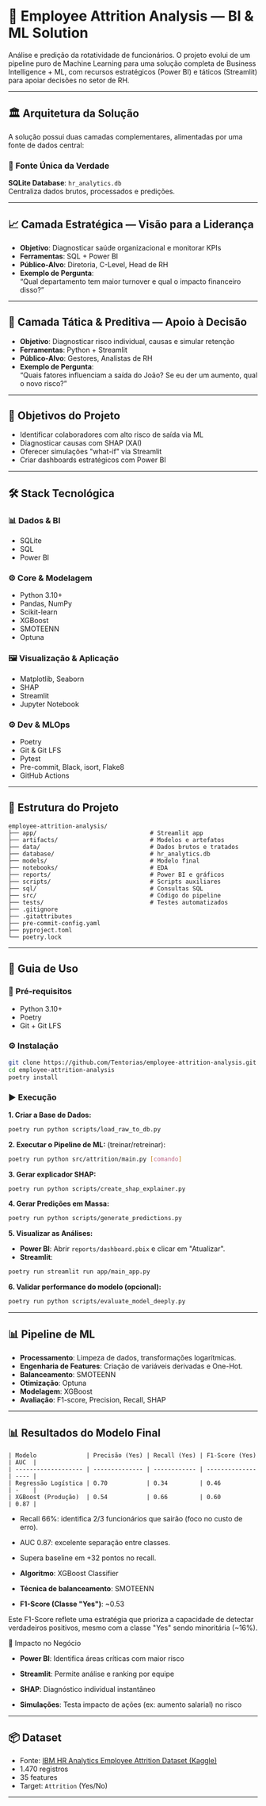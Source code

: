 # 🧠 Employee Attrition Analysis — BI & ML Solution

Análise e predição da rotatividade de funcionários. O projeto evolui de um pipeline puro de Machine Learning para uma solução completa de Business Intelligence + ML, com recursos estratégicos (Power BI) e táticos (Streamlit) para apoiar decisões no setor de RH.

---

## 🏛️ Arquitetura da Solução

A solução possui duas camadas complementares, alimentadas por uma fonte de dados central:

### 🔗 Fonte Única da Verdade
**SQLite Database**: `hr_analytics.db`  
Centraliza dados brutos, processados e predições.

---

## 📈 Camada Estratégica — Visão para a Liderança

- **Objetivo**: Diagnosticar saúde organizacional e monitorar KPIs  
- **Ferramentas**: SQL + Power BI  
- **Público-Alvo**: Diretoria, C-Level, Head de RH  
- **Exemplo de Pergunta**:  
  “Qual departamento tem maior turnover e qual o impacto financeiro disso?”

---

## 🚀 Camada Tática & Preditiva — Apoio à Decisão

- **Objetivo**: Diagnosticar risco individual, causas e simular retenção  
- **Ferramentas**: Python + Streamlit  
- **Público-Alvo**: Gestores, Analistas de RH  
- **Exemplo de Pergunta**:  
  “Quais fatores influenciam a saída do João? Se eu der um aumento, qual o novo risco?”

---

## 🎯 Objetivos do Projeto

- Identificar colaboradores com alto risco de saída via ML  
- Diagnosticar causas com SHAP (XAI)  
- Oferecer simulações "what-if" via Streamlit  
- Criar dashboards estratégicos com Power BI  

---

## 🛠️ Stack Tecnológica

### 📊 Dados & BI
- SQLite  
- SQL  
- Power BI  

### ⚙️ Core & Modelagem
- Python 3.10+  
- Pandas, NumPy  
- Scikit-learn  
- XGBoost  
- SMOTEENN  
- Optuna  

### 🖼️ Visualização & Aplicação
- Matplotlib, Seaborn  
- SHAP  
- Streamlit  
- Jupyter Notebook  

### ⚙️ Dev & MLOps
- Poetry  
- Git & Git LFS  
- Pytest  
- Pre-commit, Black, isort, Flake8  
- GitHub Actions  

---

## 📁 Estrutura do Projeto

```
employee-attrition-analysis/
├── app/                                # Streamlit app
├── artifacts/                          # Modelos e artefatos
├── data/                               # Dados brutos e tratados
├── database/                           # hr_analytics.db
├── models/                             # Modelo final
├── notebooks/                          # EDA
├── reports/                            # Power BI e gráficos
├── scripts/                            # Scripts auxiliares
├── sql/                                # Consultas SQL
├── src/                                # Código do pipeline
├── tests/                              # Testes automatizados
├── .gitignore
├── .gitattributes
├── pre-commit-config.yaml
├── pyproject.toml
└── poetry.lock
```

---

## 🚀 Guia de Uso

### 🔧 Pré-requisitos
- Python 3.10+  
- Poetry  
- Git + Git LFS

### ⚙️ Instalação

```bash
git clone https://github.com/Tentorias/employee-attrition-analysis.git
cd employee-attrition-analysis
poetry install
```

### ▶️ Execução

**1. Criar a Base de Dados:**

```bash
poetry run python scripts/load_raw_to_db.py
```

**2. Executar o Pipeline de ML:** (treinar/retreinar):

```bash
poetry run python src/attrition/main.py [comando]
```

**3. Gerar explicador SHAP:**
```bash
poetry run python scripts/create_shap_explainer.py
```

**4. Gerar Predições em Massa:**

```bash
poetry run python scripts/generate_predictions.py
```

**5. Visualizar as Análises:**

- **Power BI**: Abrir `reports/dashboard.pbix` e clicar em "Atualizar".
- **Streamlit**:

```bash
poetry run streamlit run app/main_app.py
```

**6. Validar performance do modelo (opcional):**

```bash
poetry run python scripts/evaluate_model_deeply.py
```

---

## 📊 Pipeline de ML

- **Processamento**: Limpeza de dados, transformações logarítmicas.
- **Engenharia de Features**: Criação de variáveis derivadas e One-Hot.
- **Balanceamento**: SMOTEENN
- **Otimização**: Optuna
- **Modelagem**: XGBoost
- **Avaliação**: F1-score, Precision, Recall, SHAP

---

## 📊 Resultados do Modelo Final

```
| Modelo              | Precisão (Yes) | Recall (Yes) | F1-Score (Yes) | AUC  |
| ------------------- | -------------- | ------------ | -------------- | ---- |
| Regressão Logística | 0.70           | 0.34         | 0.46           | -    |
| XGBoost (Produção)  | 0.54           | 0.66         | 0.60           | 0.87 |
```

- Recall 66%: identifica 2/3 funcionários que sairão (foco no custo de erro).

- AUC 0.87: excelente separação entre classes.

- Supera baseline em +32 pontos no recall.

- **Algoritmo**: XGBoost Classifier
- **Técnica de balanceamento**: SMOTEENN
- **F1-Score (Classe "Yes")**: \~0.53

Este F1-Score reflete uma estratégia que prioriza a capacidade de detectar verdadeiros positivos, mesmo com a classe "Yes" sendo minoritária (\~16%).

💼 Impacto no Negócio
- **Power BI**: Identifica áreas críticas com maior risco

- **Streamlit**: Permite análise e ranking por equipe

- **SHAP**: Diagnóstico individual instantâneo

- **Simulações**: Testa impacto de ações (ex: aumento salarial) no risco


---

## 📦 Dataset

- Fonte: [IBM HR Analytics Employee Attrition Dataset (Kaggle)](https://www.kaggle.com/datasets/pavansubhasht/ibm-hr-analytics-attrition-dataset)
- 1.470 registros
- 35 features
- Target: `Attrition` (Yes/No)

---